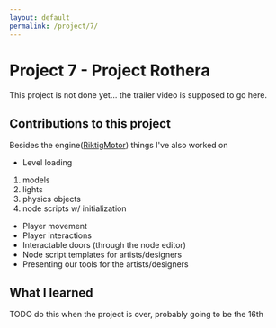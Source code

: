```yaml
---
layout: default
permalink: /project/7/
---
```


Project 7 - Project Rothera
===========
This project is not done yet... the trailer video is supposed to go here.

Contributions to this project
-----------
Besides the engine([RiktigMotor](/riktig_motor/)) things I've also worked on
* Level loading
1. models
2. lights
3. physics objects
4. node scripts w/ initialization
* Player movement
* Player interactions
* Interactable doors (through the node editor)
* Node script templates for artists/designers
* Presenting our tools for the artists/designers

What I learned
-----------
TODO do this when the project is over, probably going to be the 16th